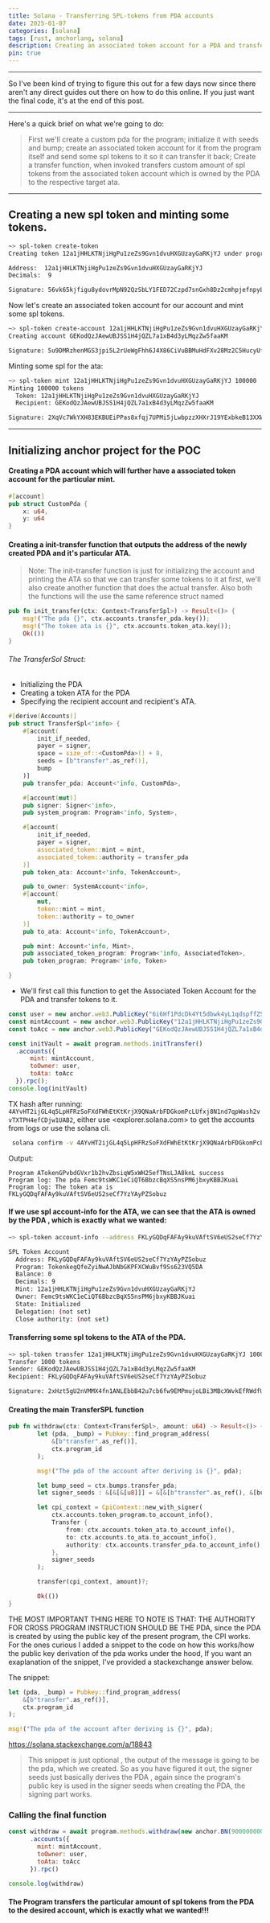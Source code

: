 ```yaml
---
title: Solana - Transferring SPL-tokens from PDA accounts
date: 2025-01-07
categories: [solana]
tags: [rust, anchorlang, solana]     
description: Creating an associated token account for a PDA and transferring SPL tokens out of it.
pin: true
---
```


---

So I've been kind of trying to figure this out for a few days now since there aren't any direct guides out there on how to do this online. If you just want the final code, it's at the end of this post.

---

Here's a quick brief on what we're going to do: 
> First we'll create a custom pda for the program; initialize it with seeds and bump; create an associated token account for it from the program itself and send some spl tokens to it so it can transfer it back; Create a transfer function, when invoked transfers custom amount of spl tokens from the associated token account which is owned by the PDA to the respective target ata. 

---

## Creating a new spl token and minting some tokens.

```bash
~> spl-token create-token
Creating token 12a1jHHLKTNjiHgPu1zeZs9Gvn1dvuHXGUzayGaRKjYJ under program TokenkegQfeZyiNwAJbNbGKPFXCWuBvf9Ss623VQ5DA

Address:  12a1jHHLKTNjiHgPu1zeZs9Gvn1dvuHXGUzayGaRKjYJ
Decimals:  9

Signature: 56vk65kjfigu8ydovrMpN92QzSbLY1FED72Czpd7snGxh8Dz2cmhpjefnpyLzJJ7VyHKhVbmLTEqhazcYecavUhz
```

Now let's create an associated token account for our account and mint some spl tokens.

```bash
~> spl-token create-account 12a1jHHLKTNjiHgPu1zeZs9Gvn1dvuHXGUzayGaRKjYJ
Creating account GEKodQzJAewUBJSS1H4jQZL7a1xB4d3yLMqzZw5faaKM

Signature: 5u9DMRzhenMGS3jpi5L2rUeWgFhh6J4X86CiVuBBMuHdFXv28Mz2C5HucyUfis3jqZxwVoLGeTMStBqNioh81P37
```
Minting some spl for the ata:

```bash
~> spl-token mint 12a1jHHLKTNjiHgPu1zeZs9Gvn1dvuHXGUzayGaRKjYJ 100000
Minting 100000 tokens
  Token: 12a1jHHLKTNjiHgPu1zeZs9Gvn1dvuHXGUzayGaRKjYJ
  Recipient: GEKodQzJAewUBJSS1H4jQZL7a1xB4d3yLMqzZw5faaKM

Signature: 2XqVc7WkYXH83EKBUEiPPas8xfqj7UPMi5jLwbpzzXHXrJ19YExbkeB13XXWAyjQbuHeXchYRdW8ReCRnG7iQqmi
```

---

## Initializing anchor project for the POC

#### Creating a PDA account which will further have a associated token account for the particular mint.

```rust
#[account]
pub struct CustomPda {
    x: u64,
    y: u64
}
```

#### Creating a init-transfer function that outputs the address of the newly created PDA and it's particular ATA.

> Note: The init-transfer function is just for initializing the account and printing the ATA so that we can transfer some tokens to it at first, we'll also create another function that does the actual transfer. Also both the functions will the use the same reference struct named <TransferSol>

```rust
pub fn init_transfer(ctx: Context<TransferSpl>) -> Result<()> {
    msg!("The pda {}", ctx.accounts.transfer_pda.key());
    msg!("The token ata is {}", ctx.accounts.token_ata.key());
    Ok(())
}
```

###### The TransferSol Struct:

- Initializing the PDA
- Creating a token ATA for the PDA
- Specifying the recipient account and recipient's ATA.

```rust
#[derive(Accounts)]
pub struct TransferSpl<'info> {
    #[account(
        init_if_needed,
        payer = signer,
        space = size_of::<CustomPda>() + 8,
        seeds = [b"transfer".as_ref()],
        bump
    )]
    pub transfer_pda: Account<'info, CustomPda>,

    #[account(mut)]
    pub signer: Signer<'info>,
    pub system_program: Program<'info, System>,

    #[account(
        init_if_needed,
        payer = signer,
        associated_token::mint = mint,
        associated_token::authority = transfer_pda
    )]
    pub token_ata: Account<'info, TokenAccount>,

    pub to_owner: SystemAccount<'info>,
    #[account(
        mut,
        token::mint = mint,
        token::authority = to_owner
    )]
    pub to_ata: Account<'info, TokenAccount>,

    pub mint: Account<'info, Mint>,
    pub associated_token_program: Program<'info, AssociatedToken>,
    pub token_program: Program<'info, Token>

}
```

- We'll first call this function to get the Associated Token Account for the PDA and transfer tokens to it.

```javascript
const user = new anchor.web3.PublicKey("6i6Hf1PdcDk4Yt5dbwk4yL1qdspffZSDwW4wK5n3tezC"); // recipient wallet
const mintAccount = new anchor.web3.PublicKey("12a1jHHLKTNjiHgPu1zeZs9Gvn1dvuHXGUzayGaRKjYJ")
const toAcc = new anchor.web3.PublicKey("GEKodQzJAewUBJSS1H4jQZL7a1xB4d3yLMqzZw5faaKM") // recipient ata

const initVault = await program.methods.initTransfer()
  .accounts({
      mint: mintAccount,
      toOwner: user,
      toAta: toAcc
  }).rpc();
console.log(initVault)
```

TX hash after running: ```4AYvHT2ijGL4q5LpHFRzSoFXdFWhEtKtKrjX9QNaArbFDGkomPcLUfxj8N1nd7qpWash2vvTXTPH4efCDjw1UAB2```, either use <explorer.solana.com> to get the accounts from logs or use the solana cli.

```bash
 solana confirm -v 4AYvHT2ijGL4q5LpHFRzSoFXdFWhEtKtKrjX9QNaArbFDGkomPcLUfxj8N1nd7qpWash2vvTXTPH4efCDjw1UAB2
```

Output:

```
Program ATokenGPvbdGVxr1b2hvZbsiqW5xWH25efTNsLJA8knL success
Program log: The pda Femc9tsWKC1eCiQT6BbzcBqXS5nsPM6jbxyKBBJKuai
Program log: The token ata is FKLyGQDqFAFAy9kuVAftSV6eUS2seCf7YzYAyPZSobuz
```

#### If we use spl account-info for the ATA, we can see that the ATA is owned by the PDA , which is exactly what we wanted:

```bash
~> spl-token account-info --address FKLyGQDqFAFAy9kuVAftSV6eUS2seCf7YzYAyPZSobuz

SPL Token Account
  Address: FKLyGQDqFAFAy9kuVAftSV6eUS2seCf7YzYAyPZSobuz
  Program: TokenkegQfeZyiNwAJbNbGKPFXCWuBvf9Ss623VQ5DA
  Balance: 0
  Decimals: 9
  Mint: 12a1jHHLKTNjiHgPu1zeZs9Gvn1dvuHXGUzayGaRKjYJ
  Owner: Femc9tsWKC1eCiQT6BbzcBqXS5nsPM6jbxyKBBJKuai
  State: Initialized
  Delegation: (not set)
  Close authority: (not set)
```

#### Transferring some spl tokens to the ATA of the PDA.

```bash
~> spl-token transfer 12a1jHHLKTNjiHgPu1zeZs9Gvn1dvuHXGUzayGaRKjYJ 1000 FKLyGQDqFAFAy9kuVAftSV6eUS2seCf7YzYAyPZSobuz
Transfer 1000 tokens
Sender: GEKodQzJAewUBJSS1H4jQZL7a1xB4d3yLMqzZw5faaKM
Recipient: FKLyGQDqFAFAy9kuVAftSV6eUS2seCf7YzYAyPZSobuz

Signature: 2xHzt5gU2nVMMX4fn1ANLEbbB42u7cb6fw9EMPmujoLBi3MBcXWvkEfRWdfUkvxm8XiAwTZeN2xMP4gfeyg349R4
```

#### Creating the main TransferSPL function

```rust
pub fn withdraw(ctx: Context<TransferSpl>, amount: u64) -> Result<()> {
        let (pda, _bump) = Pubkey::find_program_address(
            &[b"transfer".as_ref()],
            ctx.program_id
        );

        msg!("The pda of the account after deriving is {}", pda);

        let bump_seed = ctx.bumps.transfer_pda;
        let signer_seeds : &[&[&[u8]]] = &[&[b"transfer".as_ref(), &[bump_seed]]];

        let cpi_context = CpiContext::new_with_signer(
            ctx.accounts.token_program.to_account_info(), 
            Transfer {
                from: ctx.accounts.token_ata.to_account_info(),
                to: ctx.accounts.to_ata.to_account_info(),
                authority: ctx.accounts.transfer_pda.to_account_info(),
            }, 
            signer_seeds
        );

        transfer(cpi_context, amount)?;

        Ok(())
}
```

THE MOST IMPORTANT THING HERE TO NOTE IS THAT: THE AUTHORITY FOR CROSS PROGRAM INSTRUCTION SHOULD BE THE PDA, since the PDA is created by using the public key of the present program, the CPI works. For the ones curious I added a snippet to the code on how this works/how the public key derivation of the pda works under the hood, If you want an exaplanation of the snippet, I've provided a stackexchange answer below.

The snippet:
```rust
let (pda, _bump) = Pubkey::find_program_address(
    &[b"transfer".as_ref()],
    ctx.program_id
);

msg!("The pda of the account after deriving is {}", pda);
```

<https://solana.stackexchange.com/a/18843>

> This snippet is just optional , the output of the message is going to be the pda, which we created. So as you have figured it out, the signer seeds just basically derives the PDA , again since the program's public key is used in the signer seeds when creating the PDA, the signing part works.

### Calling the final function

```javascript
const withdraw = await program.methods.withdraw(new anchor.BN(90000000000)) // 9 decimals
      .accounts({
        mint: mintAccount,
        toOwner: user,
        toAta: toAcc
      }).rpc()

console.log(withdraw)
```

#### The Program transfers the particular amount of spl tokens from the PDA to the desired account, which is exactly what we wanted!!!
